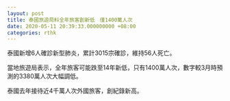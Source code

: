 ```yaml
---
layout: post
title: 泰國旅遊局料全年旅客創新低　僅1400萬人次
date: 2020-05-11 20:39:33.000000000 +08:00
categories: rthk
---
```


泰國新增6人確診新型肺炎，累計3015宗確診，維持56人死亡。

當地旅遊局表示，全年旅客可能跌至14年新低，只有1400萬人次，數字較3月時預測的3380萬人次大幅調低。

泰國去年接待近4千萬人次外國旅客，創紀錄新高。
